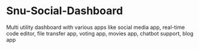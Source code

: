 # Snu-Social-Dashboard
Multi utility dashboard with various apps like social media app, real-time code editor, file transfer app, voting app, movies app, chatbot support, blog app
